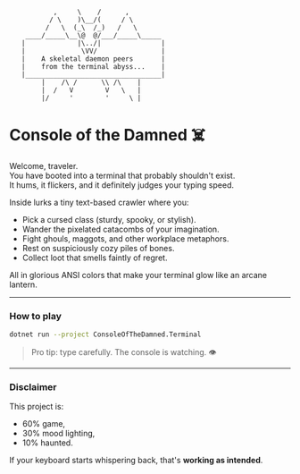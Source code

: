 ```
           ,     \    /      ,
          / \    )\__/(     / \
         /   \  (_\  /_)   /   \
    ____/_____\__\@  @/___/_____\_____
   |             |\../|               |
   |              \VV/                |
   |    A skeletal daemon peers       |
   |    from the terminal abyss...    |
   |__________________________________|
        |    /\ /      \\ /\    |
        |  /   V        V   \   |
        |/     '        '     \ | 
```

# Console of the Damned ☠️

Welcome, traveler.  
You have booted into a terminal that probably shouldn't exist.  
It hums, it flickers, and it definitely judges your typing speed.  

Inside lurks a tiny text-based crawler where you:  
- Pick a cursed class (sturdy, spooky, or stylish).  
- Wander the pixelated catacombs of your imagination.  
- Fight ghouls, maggots, and other workplace metaphors.  
- Rest on suspiciously cozy piles of bones.  
- Collect loot that smells faintly of regret.  

All in glorious ANSI colors that make your terminal glow like an arcane lantern.  

---

### How to play

```bash
dotnet run --project ConsoleOfTheDamned.Terminal
```

> Pro tip: type carefully. The console is watching. 👁️  

---

### Disclaimer
This project is:  
- 60% game,  
- 30% mood lighting,  
- 10% haunted.  

If your keyboard starts whispering back, that's **working as intended**.  
